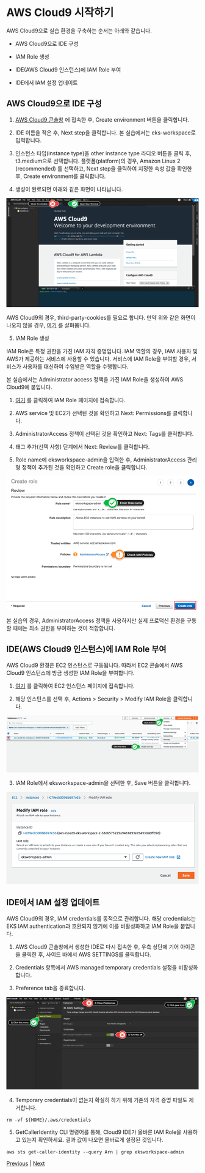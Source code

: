 # AWS Cloud9 시작하기
AWS Cloud9으로 실습 환경을 구축하는 순서는 아래와 같습니다.

- AWS Cloud9으로 IDE 구성

- IAM Role 생성

- IDE(AWS Cloud9 인스턴스)에 IAM Role 부여

- IDE에서 IAM 설정 업데이트


## AWS Cloud9으로 IDE 구성

1. [AWS Cloud9 콘솔창](https://console.aws.amazon.com/cloud9) 에 접속한 후, Create environment 버튼을 클릭합니다.

2. IDE 이름을 적은 후, Next step을 클릭합니다. 본 실습에서는 eks-workspace로 입력합니다.

3. 인스턴스 타입(instance type)을 other instance type 라디오 버튼을 클릭 후, t3.medium으로 선택합니다. 플랫폼(platform)의 경우, Amazon Linux 2 (recommended) 를 선택하고, Next step을 클릭하여 지정한 속성 값을 확인한 후, Create environment를 클릭합니다.

4. 생성이 완료되면 아래와 같은 화면이 나타납니다.

![](../images/aws_cloud9_01.png)

AWS Cloud9의 경우, third-party-cookies를 필요로 합니다. 만약 위와 같은 화면이 나오지 않을 경우, [여기](https://docs.aws.amazon.com/cloud9/latest/user-guide/troubleshooting.html#troubleshooting-env-loading) 를 살펴봅니다.

5. IAM Role 생성

IAM Role은 특정 권한을 가진 IAM 자격 증명입니다. IAM 역할의 경우, IAM 사용자 및 AWS가 제공하는 서비스에 사용할 수 있습니다. 서비스에 IAM Role을 부여할 경우, 서비스가 사용자를 대신하여 수임받은 역할을 수행합니다.

본 실습에서는 Administrator access 정책을 가진 IAM Role을 생성하여 AWS Cloud9에 붙입니다.

1. [여기](https://console.aws.amazon.com/iam/home#/roles$new?step=type&commonUseCase=EC2%2BEC2&selectedUseCase=EC2&policies=arn:aws:iam::aws:policy%2FAdministratorAccess) 를 클릭하여 IAM Role 페이지에 접속합니다.

2. AWS service 및 EC2가 선택된 것을 확인하고 Next: Permissions를 클릭합니다.

3. AdministratorAccess 정책이 선택된 것을 확인하고 Next: Tags를 클릭합니다.

4. 태그 추가(선택 사항) 단계에서 Next: Review를 클릭합니다.

5. Role name에 eksworkspace-admin을 입력한 후, AdministratorAccess 관리형 정책이 추가된 것을 확인하고 Create role을 클릭합니다.

![](../images/aws_cloud9_02.png)

본 실습의 경우, AdministratorAccess 정책을 사용하지만 실제 프로덕션 환경을 구동할 때에는 최소 권한을 부여하는 것이 적합합니다.

## IDE(AWS Cloud9 인스턴스)에 IAM Role 부여
AWS Cloud9 환경은 EC2 인스턴스로 구동됩니다. 따라서 EC2 콘솔에서 AWS Cloud9 인스턴스에 방금 생성한 IAM Role을 부여합니다.

1. [여기](https://console.aws.amazon.com/ec2/v2/home?#Instances:sort=desc:launchTime) 를 클릭하여 EC2 인스턴스 페이지에 접속합니다.

2. 해당 인스턴스를 선택 후, Actions > Security > Modify IAM Role을 클릭합니다.

![](../images/aws_cloud9_03.png)

3. IAM Role에서 eksworkspace-admin을 선택한 후, Save 버튼을 클릭합니다.

![](../images/aws_cloud9_04.png)

## IDE에서 IAM 설정 업데이트
AWS Cloud9의 경우, IAM credentials를 동적으로 관리합니다. 해당 credentials는 EKS IAM authentication과 호환되지 않기에 이를 비활성화하고 IAM Role을 붙입니다.

1. AWS Cloud9 콘솔창에서 생성한 IDE로 다시 접속한 후, 우측 상단에 기어 아이콘을 클릭한 후, 사이드 바에서 AWS SETTINGS를 클릭합니다.

2. Credentials 항목에서 AWS managed temporary credentials 설정을 비활성화합니다.

3. Preference tab을 종료합니다.

![](../images/aws_cloud9_05.png)

4. Temporary credentials이 없는지 확실히 하기 위해 기존의 자격 증명 파일도 제거합니다.

```
rm -vf ${HOME}/.aws/credentials
```

5. GetCallerIdentity CLI 명령어를 통해, Cloud9 IDE가 올바른 IAM Role을 사용하고 있는지 확인하세요. 결과 값이 나오면 올바르게 설정된 것입니다.

```
aws sts get-caller-identity --query Arn | grep eksworkspace-admin
```

[Previous](./30-setting.md) | [Next](./200-aws-cli.md)
